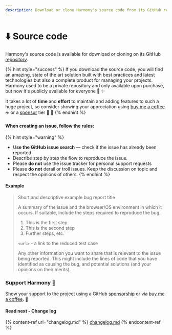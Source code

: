 ```yaml
---
description: Download or clone Harmony's source code from its GitHub repository
---
```


# ⬇️ Source code

Harmony's source code is available for download or cloning on its GitHub [repository](https://github.com/chsakell/Harmony).

{% hint style="success" %}
If you download the source code, you will find an amazing, state of the art solution built with best practices and latest technologies but also a complete product for managing your projects. Harmony used to be a private repository and only available upon purchase, but now it's publicly available for everyone :tada: :sparkles:

It takes a lot of **time** and **effort** to maintain and adding features to such a huge project, so consider showing your appreciation using [buy me a coffee](https://buymeacoffee.com/chsakell) :coffee: or a [sponsor](https://github.com/sponsors/chsakell) tier :pray: :clap:
{% endhint %}

#### When creating an issue, follow the rules:

{% hint style="warning" %}
* U**se the GitHub issue search** — check if the issue has already been reported.
* Describe step by step the flow to reproduce the issue.
* Please **do not** use the issue tracker for personal support requests
* Please **do not** derail or troll issues. Keep the discussion on topic and respect the opinions of others.
{% endhint %}

#### Example

> Short and descriptive example bug report title
>
> A summary of the issue and the browser/OS environment in which it occurs. If suitable, include the steps required to reproduce the bug.
>
> 1. This is the first step
> 2. This is the second step
> 3. Further steps, etc.
>
> `<url>` - a link to the reduced test case
>
> Any other information you want to share that is relevant to the issue being reported. This might include the lines of code that you have identified as causing the bug, and potential solutions (and your opinions on their merits).

### Support Harmony :clap:

Show your support to the project using a GitHub [sponsorship](https://github.com/sponsors/chsakell) or via [buy me a coffee](https://www.buymeacoffee.com/chsakell). :pray:

#### Read next - Change log

{% content-ref url="changelog.md" %}
[changelog.md](changelog.md)
{% endcontent-ref %}
